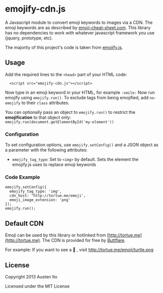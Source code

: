 # emojify-cdn.js

A Javascript module to convert emoji keywords to images via a CDN. The emoji keywords are as described by [emoji-cheat-sheet.com](http://www.emoji-cheat-sheet.com). This library has no dependencies to work with whatever javascript framework you use (jquery, prototype, etc).

The majority of this project's code is taken from [emojify.js](http://hassankhan.github.com/emojify.js).

## Usage
Add the required lines to the ``<head>`` part of your HTML code:

```
  <script src="emojify-cdn.js"></script>
```

Now type in an emoji keyword in your HTML, for example ``:smile:``
Now run emojify using ``emojify.run()``.
To exclude tags from being emojified, add ``no-emojify`` to their ``class`` attributes.

You can optionally pass an object to ``emojify.run()`` to restrict the **emojification** to that object only: ``emojify.run(document.getElementById('my-element'))``

### Configuration
To set configuration options, use `emojify.setConfig()` and a JSON object as a parameter with the following attributes:
* ``emojify_tag_type``: Set to `<img>` by default. Sets the element the emojify.js uses to replace emoji keywords


### Code Example

    emojify.setConfig({
      emojify_tag_type: 'img',
      cdn_host: "http://tortue.me/emoji',
      emoji_image_extension: 'png'
    });
    emojify.run();

## Default CDN

Emoji can be used by this library or hotlinked from [http://tortue.me](http://tortue.me). The CDN is provided for free by [Buttflare](http://www.buttflare.com).

For example: If you want to see a :turtle: , visit http://tortue.me/emoji/turtle.png

## License

Copyright 2013 Austen Ito

Licensed under the MIT License
